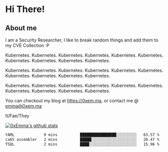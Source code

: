 # Hi There!

## About me
I am a Security Researcher, I like to break random things and add them to my CVE Collection :P 

Kubernetes. Kubernetes. Kubernetes. Kubernetes. Kubernetes. Kubernetes. Kubernetes. Kubernetes. Kubernetes. Kubernetes.

Kubernetes. Kubernetes. Kubernetes. Kubernetes. Kubernetes. Kubernetes. Kubernetes. Kubernetes. Kubernetes. Kubernetes.

Kubernetes. Kubernetes. Kubernetes. Kubernetes. Kubernetes. Kubernetes. Kubernetes. Kubernetes. Kubernetes. Kubernetes.

You can checkout my blog at https://0xem.ma, or contact me @ [emma@0xem.ma](mailto:emma@0xem.ma)

It/Fae/They

[![0xEmma's github stats](https://github-readme-stats.vercel.app/api?username=0xEmma&count_private=true&show_icons=true&theme=gruvbox)](https://github.com/0xEmma)
<!--START_SECTION:waka-->

```txt
YAML             9 mins          ████████████████░░░░░░░░░   63.57 %
ca65 assembler   2 mins          █████░░░░░░░░░░░░░░░░░░░░   20.47 %
TSQL             2 mins          ████░░░░░░░░░░░░░░░░░░░░░   15.96 %
```

<!--END_SECTION:waka-->
